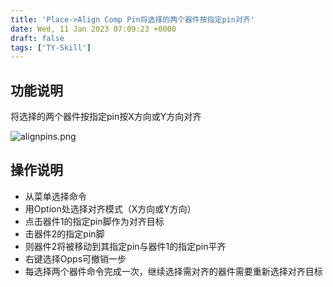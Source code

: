 ```yaml
---
title: 'Place->Align Comp Pin将选择的两个器件按指定pin对齐'
date: Wed, 11 Jan 2023 07:09:23 +0000
draft: false
tags: ['TY-Skill']
---
```


功能说明
----

将选择的两个器件按指定pin按X方向或Y方向对齐

![alignpins.png](https://a1024.synology.me:222/images/blog2023/alignpins.png)

操作说明
----

*   从菜单选择命令
*   用Option处选择对齐模式（X方向或Y方向）
*   点击器件1的指定pin脚作为对齐目标
*   击器件2的指定pin脚
*   则器件2将被移动到其指定pin与器件1的指定pin平齐
*   右键选择Opps可撤销一步
*   每选择两个器件命令完成一次，继续选择需对齐的器件需要重新选择对齐目标